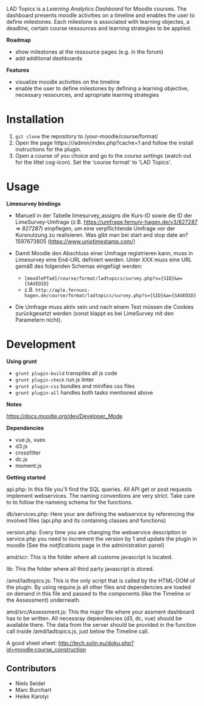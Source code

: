 LAD Topics is a *Learning Analytics Dashboard* for Moodle courses. The dashboard presents moodle activities on a timeline and enables the user to define milestones. Each milestone is associated with learning objectes, a deadline, certain course ressources and learning strategies to be applied.

**Roadmap**
- show milestones at the ressource pages (e.g. in the forum)
- add additional dashboards


**Features**
- visualize moodle activities on the timeline
- enable the user to define milestones by defining a learning objective, necessary ressources, and apropriate learning strategies


# Installation
1. `git clone`  the repository to /your-moodle/course/format/
2. Open the page https://<moodle>/admin/index.php?cache=1 and follow the install instructions for the plugin.
3. Open a course of you choice and go to the *course settings* (watch out for the littel cog-icon). Set the 'course format' to 'LAD Topics'.

# Usage

**Limesurvey bindings**

* Manuell in der Tabelle limesurvey_assigns die Kurs-ID sowie die ID der
   LimeSurvey-Umfrage (z.B. https://umfrage.fernuni-hagen.de/v3/827287
   => *827287*) einpflegen, um eine verpflichtende Umfrage vor der Kursnutzung zu realisieren. 
   Was gibt man bei start and stop date an? 1597673805 (https://www.unixtimestamp.com/)
* Damit Moodle den Abschluss einer Umfrage registrieren kann, muss in Limesurvey eine End-URL definiert werden. Unter XXX muss eine URL gemäß des folgenden Schemas eingefügt werden:
   * `[moodlePfad]/course/format/ladtopics/survey.php?s={SID}&a={SAVEDID}`
   * z.B. `http://aple.fernuni-hagen.de/course/format/ladtopics/survey.php?s={SID}&a={SAVEDID}`

* Die Umfrage muss aktiv sein und nach einem Test müssen die
   Cookies zurückgesetzt werden (sonst klappt es bei LimeSurvey mit den
   Parametern nicht).




# Development

**Using grunt**

* `grunt plugin-build` transpiles all js code
* `grunt plugin-check` run js linter
* `grunt plugin-css` bundles and minifies css files
* `grunt plugin-all` handles both tasks mentioned above

**Notes**

https://docs.moodle.org/dev/Developer_Mode

**Dependencies**

* vue.js, vuex
* d3.js
* crossfilter
* dc.js
* moment.js

**Getting started**

api.php: In this file you'll find the SQL queries. All API get or post requests implement  webservices. The naming conventions are very strict. Take care to to follow the nameing schema for the functions. 

db/services.php: Here your are defining the webservice by referencing the involved files (api.php and its containing classes and functions)

version.php: Every time you are changing the webservice description in service.php you need to increment the version by 1 and update the plugin in moodle (See the *notifications* page in the administration panel)

amd/scr: This is the folder where all custome javascript is located.

lib: This the folder where all third party javascript is stored.

/amd/ladtopics.js: This is the only script that is called by the HTML-DOM of the plugin. By using require.js all other files and dependencies are loaded on demand in this file and passed to the components (like the Timeline or the Assessment) underneath.

amd/src/Assessment.js: This the major file where your assment dashboard has to be written. All necessray dependencies (d3, dc, vue) should be available there. The data from the server should be provided in the function call inside /amd/ladtopics.js, just below the Timeline call.

A good sheet sheet: http://tech.solin.eu/doku.php?id=moodle:course_construction



## Contributors
* Niels Seidel
* Marc Burchart
* Heike Karolyi